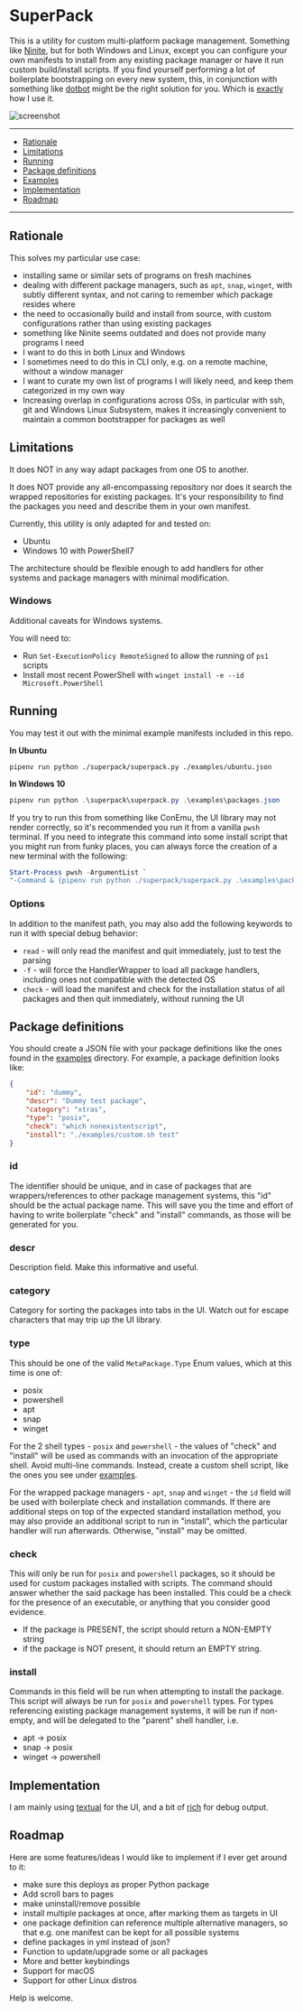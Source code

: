 # SuperPack 

This is a utility for custom multi-platform package management. Something like [Ninite](https://ninite.com/), but for both Windows and Linux, except you can configure your own manifests to install from any existing package manager or have it run custom build/install scripts. If you find yourself performing a lot of boilerplate bootstrapping on every new system, this, in conjunction with something like [dotbot](https://github.com/anishathalye/dotbot/) might be the right solution for you. Which is [exactly](https://github.com/martukas/dotfiles) how I use it.

![screenshot](screenshot.png)

---

- [Rationale](#rationale)
- [Limitations](#limitations)
- [Running](#running)
- [Package definitions](#package-definitions)
- [Examples](examples)
- [Implementation](#implementation)
- [Roadmap](#roadmap)

---

## Rationale

This solves my particular use case:
* installing same or similar sets of programs on fresh machines
* dealing with different package managers, such as `apt`, `snap`, `winget`, with subtly different syntax, and not caring to remember which package resides where
* the need to occasionally build and install from source, with custom configurations rather than using existing packages
* something like Ninite seems outdated and does not provide many programs I need
* I want to do this in both Linux and Windows
* I sometimes need to do this in CLI only, e.g. on a remote machine, without a window manager
* I want to curate my own list of programs I will likely need, and keep them categorized in my own way
* Increasing overlap in configurations across OSs, in particular with ssh, git and Windows Linux Subsystem, makes it increasingly convenient to maintain a common bootstrapper for packages as well

## Limitations

It does NOT in any way adapt packages from one OS to another. 

It does NOT provide any all-encompassing repository nor does it search the wrapped repositories for existing packages.  It's your responsibility to find the packages you need and describe them in your own manifest.

Currently, this utility is only adapted for and tested on:
* Ubuntu
* Windows 10 with PowerShell7

The architecture should be flexible enough to add handlers for other systems and package managers with minimal modification.

### Windows

Additional caveats for Windows systems. 

You will need to:
* Run `Set-ExecutionPolicy RemoteSigned` to allow the running of `ps1` scripts
* Install most recent PowerShell with `winget install -e --id Microsoft.PowerShell`


## Running

You may test it out with the minimal example manifests included in this repo.

**In Ubuntu**
```shell
pipenv run python ./superpack/superpack.py ./examples/ubuntu.json
```

**In Windows 10**
```powershell
pipenv run python .\superpack\superpack.py .\examples\packages.json
```

If you try to run this from something like ConEmu, the UI library may not render correctly, so it's recommended you run it from a vanilla `pwsh` terminal. If you need to integrate this command into some install script that you might run from funky places, you can always force the creation of a new terminal with the following:
```powershell
Start-Process pwsh -ArgumentList `
"-Command & {pipenv run python ./superpack/superpack.py .\examples\packages.json}"
```

### Options

In addition to the manifest path, you may also add the following keywords to run it with special debug behavior:
* `read` - will only read the manifest and quit immediately, just to test the parsing
* `-f` - will force the HandlerWrapper to load all package handlers, including ones not compatible with the detected OS
* `check` - will load the manifest and check for the installation status of all packages and then quit immediately, without running the UI

## Package definitions

You should create a JSON file with your package definitions like the ones found in the [examples](examples) directory. For example, a package definition looks like:

```json
{
    "id": "dummy",
    "descr": "Dummy test package",
    "category": "xtras",
    "type": "posix",
    "check": "which nonexistentscript",
    "install": "./examples/custom.sh test"
}
```

### id

The identifier should be unique, and in case of packages that are wrappers/references to other package management systems, this "id" should be the actual package name. This will save you the time and effort of having to write boilerplate "check" and "install" commands, as those will be generated for you.

### descr

Description field. Make this informative and useful.

### category

Category for sorting the packages into tabs in the UI. Watch out for escape characters that may trip up the UI library.

### type
This should be one of the valid `MetaPackage.Type` Enum values, which at this time is one of:
* posix
* powershell
* apt
* snap
* winget

For the 2 shell types - `posix` and `powershell` - the values of "check" and "install" will be used as commands with an invocation of the appropriate shell. Avoid multi-line commands. Instead, create a custom shell script, like the ones you see under [examples](examples).

For the wrapped package managers - `apt`, `snap` and `winget` - the `id` field will be used with boilerplate check and installation commands. If there are additional steps on top of the expected standard installation method, you may also provide an additional script to run in "install", which the particular handler will run afterwards. Otherwise, "install" may be omitted.

### check

This will only be run for `posix` and `powershell` packages, so it should be used for custom packages installed with scripts. The command should answer whether the said package has been installed. This could be a check for the presence of an executable, or anything that you consider good evidence.
* If the package is PRESENT, the script should return a NON-EMPTY string
* if the package is NOT present, it should return an EMPTY string.

### install

Commands in this field will be run when attempting to install the package. This script will always be run for `posix` and `powershell` types. For types referencing existing package management systems, it will be run if non-empty, and will be delegated to the "parent" shell handler, i.e.
* apt -> posix
* snap -> posix
* winget -> powershell


## Implementation

I am mainly using [textual](https://github.com/textualize/textual/) for the UI, and a bit of [rich](https://github.com/Textualize/rich) for debug output.

## Roadmap

Here are some features/ideas I would like to implement if I ever get around to it:
* make sure this deploys as proper Python package
* Add scroll bars to pages
* make uninstall/remove possible
* install multiple packages at once, after marking them as targets in UI
* one package definition can reference multiple alternative managers, so that e.g. one manifest can be kept for all possible systems
* define packages in yml instead of json? 
* Function to update/upgrade some or all packages
* More and better keybindings
* Support for macOS
* Support for other Linux distros

Help is welcome.
